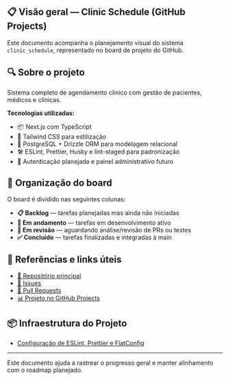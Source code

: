 ## 📋 Visão geral — Clinic Schedule (GitHub Projects)

Este documento acompanha o planejamento visual do sistema `clinic_schedule`, representado no board de projeto do GitHub.

## 🔍 Sobre o projeto

Sistema completo de agendamento clínico com gestão de pacientes, médicos e clínicas.

**Tecnologias utilizadas:**

- 📦 Next.js com TypeScript
- 🎨 Tailwind CSS para estilização
- 🧠 PostgreSQL + Drizzle ORM para modelagem relacional
- 🛠 ESLint, Prettier, Husky e lint-staged para padronização
- 🔐 Autenticação planejada e painel administrativo futuro

## 📌 Organização do board

O board é dividido nas seguintes colunas:

- **📋 Backlog** — tarefas planejadas mas ainda não iniciadas
- **🚧 Em andamento** — tarefas em desenvolvimento ativo
- **🧪 Em revisão** — aguardando análise/revisão de PRs ou testes
- **✅ Concluído** — tarefas finalizadas e integradas à main

## 🔗 Referências e links úteis

- [📁 Repositório principal](https://github.com/vivianezzt/clinic-schedule)
- [🧾 Issues](https://github.com/vivianezzt/clinic-schedule/issues)
- [🚀 Pull Requests](https://github.com/vivianezzt/clinic-schedule/pulls)
- [📊 Projeto no GitHub Projects](https://github.com/users/vivianezzt/projects)

## 📦 Infraestrutura do Projeto

- [Configuração de ESLint, Prettier e FlatConfig](./lint-config-documentacao.md)

---

Este documento ajuda a rastrear o progresso geral e manter alinhamento com o roadmap planejado.
